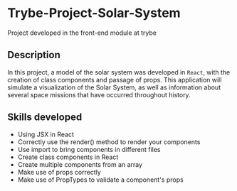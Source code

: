 # Trybe-Project-Solar-System

Project developed in the front-end module at trybe

## Description

In this project, a model of the solar system was developed in `React`, with the creation of class components and passage of props.
This application will simulate a visualization of the Solar System, as well as information about several space missions that have occurred throughout history.

## Skills developed

- Using JSX in React
- Correctly use the render() method to render your components
- Use import to bring components in different files
- Create class components in React
- Create multiple components from an array
- Make use of props correctly
- Make use of PropTypes to validate a component's props
